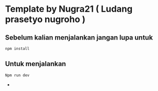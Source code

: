 # Template by Nugra21 ( Ludang prasetyo nugroho )
## Sebelum kalian menjalankan jangan lupa untuk 
```bash
npm install
```
## Untuk menjalankan 
```bash
Npm run dev
```

 
 




-


